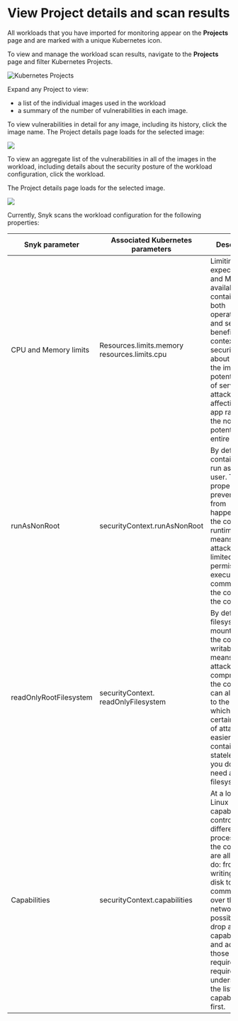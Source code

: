 # View Project details and scan results

All workloads that you have imported for monitoring appear on the **Projects** page and are marked with a unique Kubernetes icon.

To view and manage the workload scan results, navigate to the **Projects** page and filter Kubernetes Projects.

![Kubernetes Projects](../../../../.gitbook/assets/filter\_kubernetes\_projects.png)

Expand any Project to view:

* a list of the individual images used in the workload
* a summary of the number of vulnerabilities in each image.

To view vulnerabilities in detail for any image, including its history, click the image name. The Project details page loads for the selected image:

![](<../../../../.gitbook/assets/image (59) (2) (3) (3) (3) (3) (4) (5) (5) (5) (4) (1) (1) (1) (1) (1) (1) (1) (1) (1) (1) (1) (1) (1) (1) (1) (1) (1) (1) (1) (1) (1) (1) (1) (1) (1) (1) (1) (1) (1) (1) (1) (1) (1) (1) (1) (1) (1) (1) (1) (1) (1) (1) (1) (1) (1) (1) (1) (1) (1)  (2).png>)

To view an aggregate list of the vulnerabilities in all of the images in the workload, including details about the security posture of the workload configuration, click the workload.

The Project details page loads for the selected image.

![](../../../../.gitbook/assets/uuid-79e06589-b59c-4bad-30e4-56c0e15607e0-en.png)

Currently, Snyk scans the workload configuration for the following properties:

| **Snyk parameter**     | **Associated Kubernetes parameters**         | **Description**                                                                                                                                                                                                                                                                                               |
| ---------------------- | -------------------------------------------- | ------------------------------------------------------------------------------------------------------------------------------------------------------------------------------------------------------------------------------------------------------------------------------------------------------------- |
| CPU and Memory limits  | Resources.limits.memory resources.limits.cpu | Limiting the expected CPU and Memory available to the container has both operational and security benefits. In the context of security, it is about limiting the impact of potential denial of service attacks to affecting the app rather than the node and potentially the entire cluster.                  |
| runAsNonRoot           | securityContext.runAsNonRoot                 | By default, containers can run as the root user. This property prevents this from happening at the container runtime. This means an attacker has limited permissions to execute a command in the context of the container.                                                                                    |
| readOnlyRootFilesystem | securityContext. readOnlyFilesystem          | By default, the filesystem mounted for the container is writable. This means an attacker who compromises the container can also write to the disk, which makes certain kinds of attacks easier. If your containers are stateless, then you do not need a writable filesystem.                                 |
| Capabilities           | securityContext.capabilities                 | At a low-level, Linux capabilities control what different processes in the container are allowed to do: from writing to the disk to communicating over the network. It is possible to drop all capabilities and add in those that are required, but it requires understanding the list of capabilities first. |
